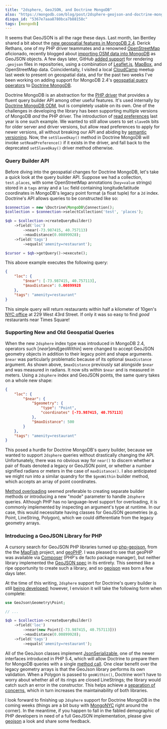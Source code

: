 ```yaml
---
title: "2dsphere, GeoJSON, and Doctrine MongoDB"
also: "https://mongodb.com/blog/post/2dsphere-geojson-and-doctrine-mongodb"
disqus_id: "5367e7aaa8780bca7b88158c"
tags: [mongodb]
---
```

It seems that GeoJSON is all the rage these days. Last month, Ian Bentley shared
a bit about the [new geospatial features in MongoDB 2.4][mongodb-geo]. Derick
Rethans, one of my PHP driver teammates and a renowned [OpenStreetMap]
aficionado, recently blogged about [importing OSM data into MongoDB][import-osm]
as GeoJSON objects. A few days later, GitHub [added support][github-geo] for
rendering `.geojson` files in repositories, using a combination of [Leaflet.js],
[MapBox], and OpenStreetMap data. Coincidentally, I visited a local [CloudCamp]
meetup last week to present on geospatial data, and for the past two weeks I've
been working on adding support for MongoDB 2.4's
[geospatial query operators][mongodb-geo-ops] to [Doctrine MongoDB].

Doctrine MongoDB is an abstraction for the [PHP driver] that provides a fluent
query builder API among other useful features. It's used internally by
[Doctrine MongoDB ODM], but is completely usable on its own. One of the
challenges in developing the library has been supporting multiple versions of
MongoDB *and* the PHP driver. The introduction of [read preferences] last year
is one such example. We wanted to still allow users to set `slaveOk` bits for
older server and driver versions, but allow read preferences to apply for newer
versions, all without breaking our API and abiding by [semantic versioning].
Now, the `setSlaveOkay()` method in Doctrine MongoDB will invoke
`setReadPreference()` if it exists in the driver, and fall back to the
deprecated `setSlaveOkay()` driver method otherwise.

### Query Builder API

Before diving into the geospatial changes for Doctrine MongoDB, let's take a
quick look at the query builder API. Suppose we had a collection, `test.places`,
with some OpenStreetMap annotations (`key=value` strings) stored in a `tags`
array and a `loc` field containing longitude/latitude coordinates in MongoDB's
legacy point format (a float tuple) for a `2d` index. Doctrine's API allows
queries to be constructed like so:

```php
$connection = new \Doctrine\MongoDB\Connection();
$collection = $connection->selectCollection('test', 'places');

$qb = $collection->createQueryBuilder()
    ->field('loc')
        ->near(-73.987415, 40.757113)
        ->maxDistance(0.00899928);
    ->field('tags')
        ->equals('amenity=restaurant');

$cursor = $qb->getQuery()->execute();
```

This above example executes the following query:

```json
{
    "loc": {
        "$near": [-73.987415, 40.757113],
        "$maxDistance": 0.00899928
    },
    "tags": "amenity=restaurant"
}
````

This simple query will return restaurants within half a kilometer of 10gen's
[NYC office] at 229 West 43rd Street. If only it was so easy to find *good*
restaurants near Times Square!

### Supporting New and Old Geospatial Queries

When the new `2dsphere` index type was introduced in MongoDB 2.4, operators such
[$near] and [$geoWithin] were changed to accept GeoJSON geometry objects in
addition to their legacy point and shape arguments. `$near` was particularly
problematic because of its optional `$maxDistance` argument. As shown above,
`$maxDistance` previously sat alongside `$near` and was measured in radians. It
now sits within `$near` and is measured in meters. Using a `2dsphere` index and
GeoJSON points, the same query takes on a whole new shape:

```json
{
    "loc": {
        "$near": {
            "$geometry": {
                "type": "Point",
                "coordinates" [-73.987415, 40.757113]
            },
            "$maxDistance": 500
        }
    },
    "tags": "amenity=restaurant"
}
```

This posed a hurdle for Doctrine MongoDB's query builder, because we wanted to
support `2dsphere` queries without drastically changing the API. Unfortunately,
there was no obvious way for `near()` to discern whether a pair of floats
denoted a legacy or GeoJSON point, or whether a number signified radians or
meters in the case of `maxDistance()`. I also anticipated we might run into a
similar quandry for the `$geoWithin` builder method, which accepts an array of
point coordinates.

[Method overloading] seemed preferable to creating separate builder methods or
introducing a new "mode" parameter to handle `2dsphere` queries. Although PHP
has no language-level support for overloading, it is commonly implemented by
inspecting an argument's type at runtime. In our case, this would necessitate
having classes for GeoJSON geometries (e.g. Point, LineString, Polygon), which
we could differentiate from the legacy geometry arrays.

### Introducing a GeoJSON Library for PHP

A cursory search for GeoJSON PHP libraries turned up [php-geojson], from the
the [MapFish] project, and [geoPHP]. I was pleased to see that geoPHP was
available via [Composer] (PHP's de facto package manager), but neither library
implemented the [GeoJSON spec] in its entirety. This seemed like a ripe
opportunity to create such a library, and so [geojson] was born a few days
later.

At the time of this writing, `2dsphere` support for Doctrine's query builder
is still [being developed][pr-109]; however, I envision it will take the
following form when complete:

```php
use GeoJson\Geometry\Point;

// ...

$qb = $collection->createQueryBuilder()
    ->field('loc')
        ->near(new Point([-73.987415, 40.757113]))
        ->maxDistance(0.00899928);
    ->field('tags')
        ->equals('amenity=restaurant');
```

All of the GeoJson classes implement [JsonSerializable], one of the newer
interfaces introduced in PHP 5.4, which will allow Doctrine to prepare them for
MongoDB queries with a single [method call][jsonserialize]. One clear benefit
over the legacy geometry arrays is that the GeoJson library performs its own
validation. When a Polygon is passed to `geoWithin()`, Doctrine won't have to
worry about whether all of its rings are closed LineStrings; the library would
catch such an error in the constructor. This helps achieve a
[separation of concerns], which in turn increases the maintainability of both
libraries.

I look forward to finishing up `2dsphere` support for Doctrine MongoDB in the
coming weeks (things are a bit busy with [MongoNYC] right around the corner). In
the meantime, if you happen to fall in the fabled demographic of PHP developers
in need of a full GeoJSON implementation, please give [geojson] a look and share
some feedback.

  [mongodb-geo]: http://blog.mongodb.org/post/50984169045/new-geo-features-in-mongodb-2-4
  [OpenStreetMap]: http://openstreetmap.org/
  [import-osm]: http://derickrethans.nl/importing-osm-into-mongodb.html
  [github-geo]: https://github.com/blog/1528-there-s-a-map-for-that
  [Leaflet.js]: http://leafletjs.com/
  [MapBox]: http://www.mapbox.com/
  [CloudCamp]: http://www.cloudcamp.org/newark/379
  [mongodb-geo-ops]: http://docs.mongodb.org/manual/reference/operator/query-geospatial/
  [Doctrine MongoDB]: https://github.com/doctrine/mongodb
  [Doctrine MongoDB ODM]: https://github.com/doctrine/mongodb-odm
  [PHP driver]: http://php.net/mongo
  [read preferences]: http://docs.mongodb.org/manual/core/read-preference/
  [semantic versioning]: http://semver.org/
  [NYC office]: http://www.mongodb.com/press/10gen-moves-former-new-york-times-building
  [$near]: http://docs.mongodb.org/manual/reference/operator/near/
  [$geoWithin]: http://docs.mongodb.org/manual/reference/operator/geoWithin/
  [Method overloading]: http://en.wikipedia.org/wiki/Function_overloading
  [php-geojson]: http://www.mapfish.org/svn/mapfish/contribs/php-geojson/
  [MapFish]: http://www.mapfish.org/
  [geoPHP]: https://github.com/phayes/geoPHP
  [Composer]: http://getcomposer.org/
  [GeoJSON spec]: http://www.geojson.org/geojson-spec.html
  [geojson]: https://github.com/jmikola/geojson
  [pr-109]: https://github.com/doctrine/mongodb/pull/109
  [JsonSerializable]: http://php.net/manual/en/class.jsonserializable.php
  [jsonserialize]: http://php.net/manual/en/jsonserializable.jsonserialize.php
  [separation of concerns]: http://en.wikipedia.org/wiki/Separation_of_concerns
  [MongoNYC]: http://www.mongodb.com/events/mongonyc-2013
